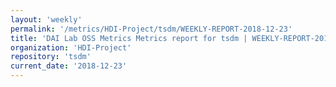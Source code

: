```yaml
---
layout: 'weekly'
permalink: '/metrics/HDI-Project/tsdm/WEEKLY-REPORT-2018-12-23'
title: 'DAI Lab OSS Metrics Metrics report for tsdm | WEEKLY-REPORT-2018-12-23'
organization: 'HDI-Project'
repository: 'tsdm'
current_date: '2018-12-23'
---
```

